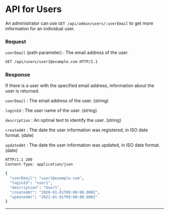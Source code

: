 # API for Users

<ApiPreamble verb="get" path="/users/:userEmail" />

An administrator can use `GET /api/admin/users/:userEmail` to get more information for an individual user.

### Request

`userEmail` (path parameter)
: The email address of the user.

```bash title="Example"
GET /api/users/user1@example.com HTTP/1.1
```

### Response

If there is a user with the specified email address, information about the user is returned.

`userEmail`
: The email address of the user. (string)

`loginId`
: The user name of the user. (string)

`description`
: An optinal text to identify the user. (string)

`createdAt`
: The date the user information was registered, in ISO date format. (date)

`updatedAt`
: The date the user information was updated, in ISO date format. (date)

```bash title="Example"
HTTP/1.1 200
Content-Type: application/json

{
  "userEmail": "user1@example.com",
  "loginId": "user1",
  "description": "User1",
  "createdAt": "2020-01-01T09:00:00.000Z",
  "updatedAt": "2022-01-01T09:00:00.000Z"
}
```

---
